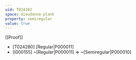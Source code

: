 ```yaml
---
uid: T024282
space: dieudonne-plank
property: semiregular
value: true
---
```

[[Proof]]

* [T024280] [Regular|P000011]
* [I000155] ~[Regular|P000011] => ~[Semiregular|P000010]

